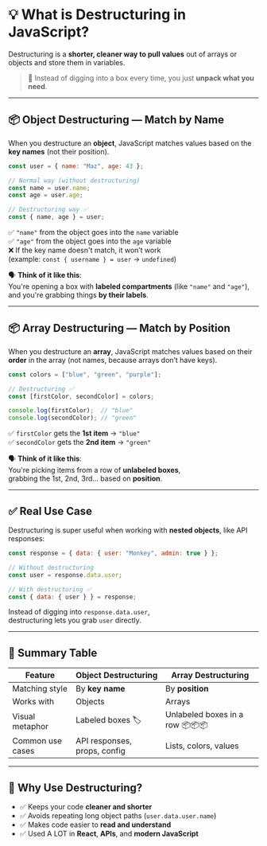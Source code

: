 # 💡 What is Destructuring in JavaScript?

Destructuring is a **shorter, cleaner way to pull values** out of arrays or objects and store them in variables.

> 🧺 Instead of digging into a box every time, you just **unpack what you need**.

---

## 📦 Object Destructuring — Match by **Name**

When you destructure an **object**, JavaScript matches values based on the **key names** (not their position).

```js
const user = { name: "Maz", age: 43 };

// Normal way (without destructuring)
const name = user.name;
const age = user.age;

// Destructuring way ✅
const { name, age } = user;
```

✅ `"name"` from the object goes into the `name` variable  
✅ `"age"` from the object goes into the `age` variable  
❌ If the key name doesn't match, it won’t work  
(example: `const { username } = user` → `undefined`)

🗣️ **Think of it like this**:  
You're opening a box with **labeled compartments** (like `"name"` and `"age"`),  
and you're grabbing things **by their labels**.

---

## 📦 Array Destructuring — Match by **Position**

When you destructure an **array**, JavaScript matches values based on their **order** in the array (not names, because arrays don’t have keys).

```js
const colors = ["blue", "green", "purple"];

// Destructuring ✅
const [firstColor, secondColor] = colors;

console.log(firstColor);  // "blue"
console.log(secondColor); // "green"
```

✅ `firstColor` gets the **1st item** → `"blue"`  
✅ `secondColor` gets the **2nd item** → `"green"`

🗣️ **Think of it like this**:  
You're picking items from a row of **unlabeled boxes**,  
grabbing the 1st, 2nd, 3rd... based on **position**.

---

## ✅ Real Use Case

Destructuring is super useful when working with **nested objects**, like API responses:

```js
const response = { data: { user: "Monkey", admin: true } };

// Without destructuring
const user = response.data.user;

// With destructuring ✅
const { data: { user } } = response;
```

Instead of digging into `response.data.user`,  
destructuring lets you grab `user` directly.

---

## 💬 Summary Table

| Feature              | Object Destructuring           | Array Destructuring            |
|----------------------|--------------------------------|--------------------------------|
| Matching style       | By **key name**                | By **position**                |
| Works with           | Objects                        | Arrays                         |
| Visual metaphor      | Labeled boxes 🏷️               | Unlabeled boxes in a row 📦📦📦 |
| Common use cases     | API responses, props, config   | Lists, colors, values          |

---

## 🤔 Why Use Destructuring?

- ✅ Keeps your code **cleaner and shorter**
- ✅ Avoids repeating long object paths (`user.data.user.name`)
- ✅ Makes code easier to **read and understand**
- ✅ Used A LOT in **React**, **APIs**, and **modern JavaScript**


